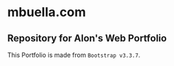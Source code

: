 # mbuella.com
## Repository for Alon's Web Portfolio

This Portfolio is made from `Bootstrap v3.3.7`.